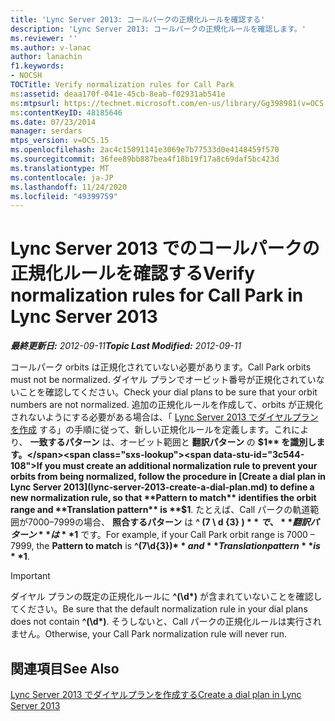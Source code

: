 ```yaml
---
title: 'Lync Server 2013: コールパークの正規化ルールを確認する'
description: 'Lync Server 2013: コールパークの正規化ルールを確認します。'
ms.reviewer: ''
ms.author: v-lanac
author: lanachin
f1.keywords:
- NOCSH
TOCTitle: Verify normalization rules for Call Park
ms:assetid: deaa170f-041e-45cb-8eab-f02931ab541e
ms:mtpsurl: https://technet.microsoft.com/en-us/library/Gg398981(v=OCS.15)
ms:contentKeyID: 48185646
ms.date: 07/23/2014
manager: serdars
mtps_version: v=OCS.15
ms.openlocfilehash: 2ac4c15091141e3069e7b77533d0e4148459f570
ms.sourcegitcommit: 36fee89bb887bea4f18b19f17a8c69daf5bc423d
ms.translationtype: MT
ms.contentlocale: ja-JP
ms.lasthandoff: 11/24/2020
ms.locfileid: "49399759"
---
```

# <a name="verify-normalization-rules-for-call-park-in-lync-server-2013"></a><span data-ttu-id="3c544-103">Lync Server 2013 でのコールパークの正規化ルールを確認する</span><span class="sxs-lookup"><span data-stu-id="3c544-103">Verify normalization rules for Call Park in Lync Server 2013</span></span>

<div data-xmlns="http://www.w3.org/1999/xhtml">

<div class="topic" data-xmlns="http://www.w3.org/1999/xhtml" data-msxsl="urn:schemas-microsoft-com:xslt" data-cs="https://msdn.microsoft.com/">

<div data-asp="https://msdn2.microsoft.com/asp">



</div>

<div id="mainSection">

<div id="mainBody"><span data-ttu-id="3c544-104">

<span> </span></span><span class="sxs-lookup"><span data-stu-id="3c544-104">

<span> </span></span></span>

<span data-ttu-id="3c544-105">_**最終更新日:** 2012-09-11_</span><span class="sxs-lookup"><span data-stu-id="3c544-105">_**Topic Last Modified:** 2012-09-11_</span></span>

<span data-ttu-id="3c544-106">コールパーク orbits は正規化されていない必要があります。</span><span class="sxs-lookup"><span data-stu-id="3c544-106">Call Park orbits must not be normalized.</span></span> <span data-ttu-id="3c544-107">ダイヤル プランでオービット番号が正規化されていないことを確認してください。</span><span class="sxs-lookup"><span data-stu-id="3c544-107">Check your dial plans to be sure that your orbit numbers are not normalized.</span></span> <span data-ttu-id="3c544-108">追加の正規化ルールを作成して、orbits が正規化されないようにする必要がある場合は、「 [Lync Server 2013 でダイヤルプランを作成](lync-server-2013-create-a-dial-plan.md) する」の手順に従って、新しい正規化ルールを定義します。これにより、 **一致するパターン** は、オービット範囲と **翻訳パターン** の **$1** を識別します。</span><span class="sxs-lookup"><span data-stu-id="3c544-108">If you must create an additional normalization rule to prevent your orbits from being normalized, follow the procedure in [Create a dial plan in Lync Server 2013](lync-server-2013-create-a-dial-plan.md) to define a new normalization rule, so that **Pattern to match** identifies the orbit range and **Translation pattern** is **$1**.</span></span> <span data-ttu-id="3c544-109">たとえば、Call パークの軌道範囲が7000–7999の場合、 **照合するパターン** は **^ (7 \\ d {3} ) $** で、 **翻訳パターン** は **$1** です。</span><span class="sxs-lookup"><span data-stu-id="3c544-109">For example, if your Call Park orbit range is 7000 – 7999, the **Pattern to match** is **^(7\\d{3})$** and **Translation pattern** is **$1**.</span></span>

<div>


> [!IMPORTANT]  
> <span data-ttu-id="3c544-110">ダイヤル プランの既定の正規化ルールに <STRONG>^(\d\*)</STRONG> が含まれていないことを確認してください。</span><span class="sxs-lookup"><span data-stu-id="3c544-110">Be sure that the default normalization rule in your dial plans does not contain <STRONG>^(\d\*)</STRONG>.</span></span> <span data-ttu-id="3c544-111">そうしないと、Call パークの正規化ルールは実行されません。</span><span class="sxs-lookup"><span data-stu-id="3c544-111">Otherwise, your Call Park normalization rule will never run.</span></span>



</div>

<div>

## <a name="see-also"></a><span data-ttu-id="3c544-112">関連項目</span><span class="sxs-lookup"><span data-stu-id="3c544-112">See Also</span></span>


[<span data-ttu-id="3c544-113">Lync Server 2013 でダイヤルプランを作成する</span><span class="sxs-lookup"><span data-stu-id="3c544-113">Create a dial plan in Lync Server 2013</span></span>](lync-server-2013-create-a-dial-plan.md)  
  

<span data-ttu-id="3c544-114"></div>

</div>

<span> </span>

</div>

</div>

</span><span class="sxs-lookup"><span data-stu-id="3c544-114"></div>

</div>

<span> </span>

</div>

</div>

</span></span></div>

